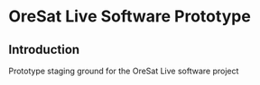 # OreSat Live Software Prototype

## Introduction
 
 Prototype staging ground for the OreSat Live software project
